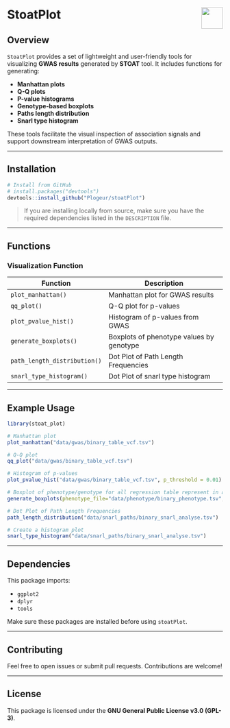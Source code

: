 # StoatPlot <img src="https://www.r-project.org/logo/Rlogo.png" align="right" height="50"/>

<!-- 
# CHANGE WHEN TRANSFERT TO PATOU 
**Version**: 0.1.0  
**License**: GPL-3  
**Author**: Matis Alias-Bagarre  
**Contact**: matis.alias-bagarre@inserm.fr
-->

## Overview

`StoatPlot` provides a set of lightweight and user-friendly tools for visualizing **GWAS results** generated by **STOAT** tool. It includes functions for generating:

- **Manhattan plots**
- **Q-Q plots**
- **P-value histograms**
- **Genotype-based boxplots**
- **Paths length distribution**
- **Snarl type histogram**

These tools facilitate the visual inspection of association signals and support downstream interpretation of GWAS outputs.

---

## Installation

<!-- DEV COMMAND
install.packages("devtools")
usethis::create_package("StoatPlot")
devtools::load_all()
devtools::document()
devtools::check()
devtools::test()
usethis::use_test()
devtools::build()
-->

```r
# Install from GitHub
# install.packages("devtools")
devtools::install_github("Plogeur/stoatPlot")
```

> If you are installing locally from source, make sure you have the required dependencies listed in the `DESCRIPTION` file.

---

## Functions

### Visualization Function

| Function                        | Description                                        |
| ------------------------------- | -------------------------------------------------- |
| `plot_manhattan()`              | Manhattan plot for GWAS results                    |
| `qq_plot()`                     | Q-Q plot for p-values                              |
| `plot_pvalue_hist()`            | Histogram of p-values from GWAS                    |
| `generate_boxplots()`           | Boxplots of phenotype values by genotype           |
| `path_length_distribution()`    | Dot Plot of Path Length Frequencies                |
| `snarl_type_histogram()`        | Dot Plot of snarl type histogram                   |

---

## Example Usage

```r
library(stoat_plot)

# Manhattan plot 
plot_manhattan("data/gwas/binary_table_vcf.tsv")

# Q-Q plot
qq_plot("data/gwas/binary_table_vcf.tsv")

# Histogram of p-values
plot_pvalue_hist("data/gwas/binary_table_vcf.tsv", p_threshold = 0.01)

# Boxplot of phenotype/genotype for all regression table represent in a dir
generate_boxplots(phenotype_file="data/phenotype/binary_phenotype.tsv", dir_path="data/regression")

# Dot Plot of Path Length Frequencies
path_length_distribution("data/snarl_paths/binary_snarl_analyse.tsv")

# Create a histogram plot
snarl_type_histogram("data/snarl_paths/binary_snarl_analyse.tsv")
```

---

## Dependencies

This package imports:

* `ggplot2`
* `dplyr`
* `tools`

Make sure these packages are installed before using `stoatPlot`.

---

## Contributing

Feel free to open issues or submit pull requests. Contributions are welcome!

---

## License

This package is licensed under the **GNU General Public License v3.0 (GPL-3)**.
